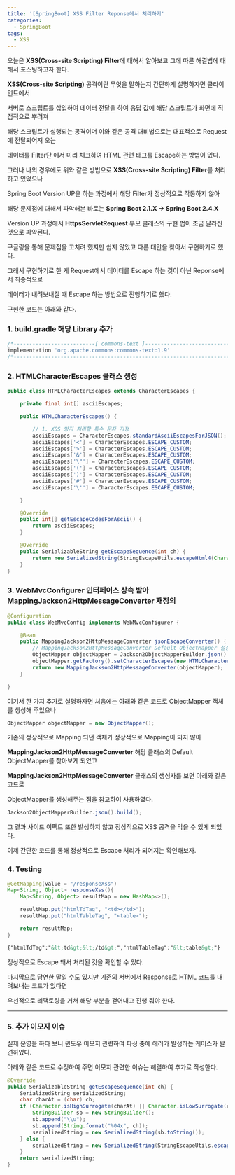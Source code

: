 ```yaml
---
title: '[SpringBoot] XSS Filter Reponse에서 처리하기'
categories:
  - SpringBoot
tags:
  - XSS
---
```


오늘은 **XSS(Cross-site Scripting) Filter**에 대해서 알아보고 그에 따른 해결법에 대해서 포스팅하고자 한다.

**XSS(Cross-site Scripting)** 공격이란 무엇을 말하는지 간단하게 설명하자면 클라이언트에서

서버로 스크립트를 삽입하여 데이터 전달을 하여 응답 값에 해당 스크립트가 화면에 직접적으로 뿌려져

해당 스크립트가 실행되는 공격이며 이와 같은 공격 대비법으로는 대표적으로 Request에 전달되어져 오는

데이터를 Filter단 에서 미리 체크하여 HTML 관련 태그를 Escape하는 방법이 있다.

그러나 나의 경우에도 위와 같은 방법으로 **XSS(Cross-site Scripting) Filter**를 처리하고 있었으나

Spring Boot Version UP을 하는 과정에서 해당 Filter가 정상적으로 작동하지 않아

해당 문제점에 대해서 파악해본 바로는 **Spring Boot 2.1.X -> Spring Boot 2.4.X**

Version UP 과정에서 **HttpsServletRequest** 부모 클래스의 구현 법이 조금 달라진 것으로 파악된다.

구글링을 통해 문제점을 고치려 했지만 쉽지 않았고 다른 대안을 찾아서 구현하기로 했다.

그래서 구현하기로 한 게 Request에서 데이터를 Escape 하는 것이 아닌 Reponse에서 최종적으로

데이터가 내려보내질 때 Escape 하는 방법으로 진행하기로 했다.

구현한 코드는 아래와 같다.

### 1. build.gradle 해당 Library 추가

```gradle
/*--------------------------[ commons-text ]------------------------------*/
implementation 'org.apache.commons:commons-text:1.9'
/*-----------------------------------------------------------------------*/
```

### 2. HTMLCharacterEscapes 클래스 생성

```java
public class HTMLCharacterEscapes extends CharacterEscapes {

    private final int[] asciiEscapes;

    public HTMLCharacterEscapes() {

        // 1. XSS 방지 처리할 특수 문자 지정
        asciiEscapes = CharacterEscapes.standardAsciiEscapesForJSON();
        asciiEscapes['<'] = CharacterEscapes.ESCAPE_CUSTOM;
        asciiEscapes['>'] = CharacterEscapes.ESCAPE_CUSTOM;
        asciiEscapes['&'] = CharacterEscapes.ESCAPE_CUSTOM;
        asciiEscapes['\"'] = CharacterEscapes.ESCAPE_CUSTOM;
        asciiEscapes['('] = CharacterEscapes.ESCAPE_CUSTOM;
        asciiEscapes[')'] = CharacterEscapes.ESCAPE_CUSTOM;
        asciiEscapes['#'] = CharacterEscapes.ESCAPE_CUSTOM;
        asciiEscapes['\''] = CharacterEscapes.ESCAPE_CUSTOM;

    }

    @Override
    public int[] getEscapeCodesForAscii() {
        return asciiEscapes;
    }

    @Override
    public SerializableString getEscapeSequence(int ch) {
        return new SerializedString(StringEscapeUtils.escapeHtml4(Character.toString((char) ch)));
    }
}
```

### 3. WebMvcConfigurer 인터페이스 상속 받아 MappingJackson2HttpMessageConverter 재정의

```java
@Configuration
public class WebMvcConfig implements WebMvcConfigurer {

    @Bean
    public MappingJackson2HttpMessageConverter jsonEscapeConverter() {
        // MappingJackson2HttpMessageConverter Default ObjectMapper 설정 및 ObjectMapper Config 설정
        ObjectMapper objectMapper = Jackson2ObjectMapperBuilder.json().build();
        objectMapper.getFactory().setCharacterEscapes(new HTMLCharacterEscapes());
        return new MappingJackson2HttpMessageConverter(objectMapper);
    }

}
```

여기서 한 가지 추가로 설명하자면 처음에는 아래와 같은 코드로 ObjectMapper 객체를 생성해 주었으나

```java
ObjectMapper objectMapper = new ObjectMapper();
```

기존의 정상적으로 Mapping 되던 객체가 정상적으로 Mapping이 되지 않아

**MappingJackson2HttpMessageConverter** 해당 클래스의 Default ObjectMapper를 찾아보게 되었고

**MappingJackson2HttpMessageConverter** 클래스의 생성자를 보면 아래와 같은 코드로

ObjectMapper를 생성해주는 점을 참고하여 사용하였다.

```java
Jackson2ObjectMapperBuilder.json().build();
```

그 결과 사이드 이펙트 또한 발생하지 않고 정상적으로 XSS 공격을 막을 수 있게 되었다.

이제 간단한 코드를 통해 정상적으로 Escape 처리가 되어지는 확인해보자.

### 4. Testing

```java
@GetMapping(value = "/responseXss")
Map<String, Object> responseXss(){
    Map<String, Object> resultMap = new HashMap<>();

    resultMap.put("htmlTdTag", "<td></td>");
    resultMap.put("htmlTableTag", "<table>");

    return resultMap;
}
```

```html
{"htmlTdTag":"&lt;td&gt;&lt;/td&gt;","htmlTableTag":"&lt;table&gt;"}
```

정상적으로 Escape 돼서 처리된 것을 확인할 수 있다.

마지막으로 당연한 말일 수도 있지만 기존의 서버에서 Response로 HTML 코드를 내려보내는 코드가 있다면

우선적으로 리팩토링을 거쳐 해당 부분을 걷어내고 진행 줘야 한다.

---

### 5. 추가 이모지 이슈

실제 운영을 하다 보니 윈도우 이모지 관련하여 파싱 중에 에러가 발생하는 케이스가 발견하였다.

아래와 같은 코드로 수정하여 주면 이모지 관련한 이슈는 해결하여 추가로 작성한다.

```java
@Override
public SerializableString getEscapeSequence(int ch) {
    SerializedString serializedString;
    char charAt = (char) ch;
    if (Character.isHighSurrogate(charAt) || Character.isLowSurrogate(charAt)) {
        StringBuilder sb = new StringBuilder();
        sb.append("\\u");
        sb.append(String.format("%04x", ch));
        serializedString = new SerializedString(sb.toString());
    } else {
        serializedString = new SerializedString(StringEscapeUtils.escapeHtml4(Character.toString(charAt)));
    }
    return serializedString;
}
```
